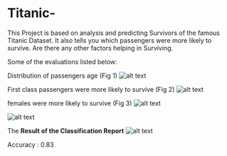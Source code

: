 # Titanic-
This Project is based on analysis and predicting Survivors of the famous Titanic Dataset. It also tells you which passengers were more likely to survive. Are there any other
factors helping in Surviving.


Some of the evaluations listed below:

Distribution of passengers age (Fig 1)
![alt text](https://github.com/ankurawat4/Titanic-/blob/master/Fig_1.png)

First class passengers were more likely to survive (Fig 2)
![alt text](https://github.com/ankurawat4/Titanic-/blob/master/Fig_2.png)

females were more likely to survive (Fig 3)
![alt text](https://github.com/ankurawat4/Titanic-/blob/master/Fig_3.png)


![alt text](https://github.com/ankurawat4/Titanic-/blob/master/Fig_4.png)



The **Result of the Classification Report** 
![alt text](https://github.com/ankurawat4/Titanic-/blob/master/Fig_5.png)


Accuracy : 0.83
